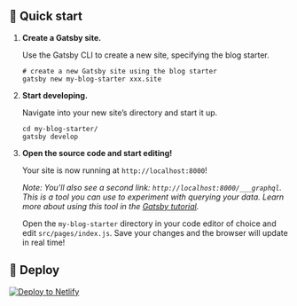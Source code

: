 ## 🚀 Quick start

1.  **Create a Gatsby site.**

    Use the Gatsby CLI to create a new site, specifying the blog starter.

    ```shell
    # create a new Gatsby site using the blog starter
    gatsby new my-blog-starter xxx.site

    ```

1.  **Start developing.**

    Navigate into your new site’s directory and start it up.

    ```shell
    cd my-blog-starter/
    gatsby develop

    ```

1.  **Open the source code and start editing!**

    Your site is now running at `http://localhost:8000`!

    _Note: You'll also see a second link: _`http://localhost:8000/___graphql`_. This is a tool you can use to experiment with querying your data. Learn more about using this tool in the [Gatsby tutorial](https://www.gatsbyjs.org/tutorial/part-five/#introducing-graphiql)._

    Open the `my-blog-starter` directory in your code editor of choice and edit `src/pages/index.js`. Save your changes and the browser will update in real time!


## 💫 Deploy

[![Deploy to Netlify](https://www.netlify.com/img/deploy/button.svg)](https://app.netlify.com)

